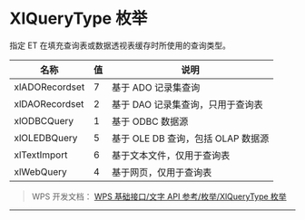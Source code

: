 # XlQueryType 枚举

指定 ET 在填充查询表或数据透视表缓存时所使用的查询类型。

| 名称           | 值  | 说明                               |
|----------------|-----|------------------------------------|
| xlADORecordset | 7   | 基于 ADO 记录集查询                |
| xlDAORecordset | 2   | 基于 DAO 记录集查询，只用于查询表  |
| xlODBCQuery    | 1   | 基于 ODBC 数据源                   |
| xlOLEDBQuery   | 5   | 基于 OLE DB 查询，包括 OLAP 数据源 |
| xlTextImport   | 6   | 基于文本文件，仅用于查询表         |
| xlWebQuery     | 4   | 基于网页，仅用于查询表             |

> WPS 开发文档： [WPS 基础接口/文字 API 参考/枚举/XlQueryType 枚举](https://qn.cache.wpscdn.cn/encs/doc/office_v19/topics/WPS%20%E5%9F%BA%E7%A1%80%E6%8E%A5%E5%8F%A3/%E6%96%87%E5%AD%97%20API%20%E5%8F%82%E8%80%83/%E6%9E%9A%E4%B8%BE/XlQueryType%20%E6%9E%9A%E4%B8%BE.html)

------------------------------------------------------------------------
